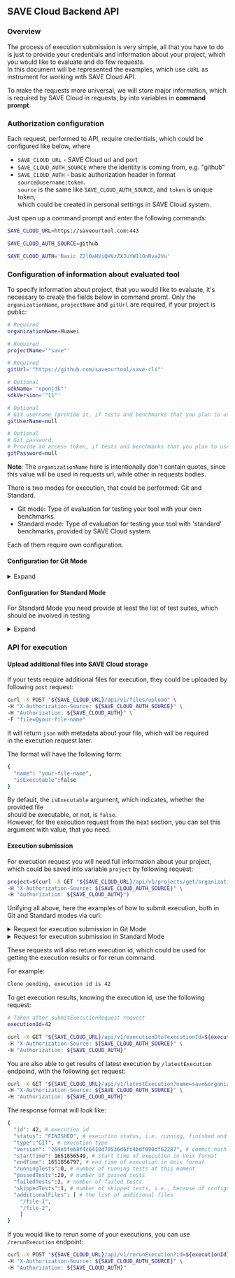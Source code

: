 ## SAVE Cloud Backend API
### Overview

The process of execution submission is very simple, all that you have to do
is just to provide your credentials and information about your project, which you
would like to evaluate and do few requests.\
In this document will be represented the examples, which use `cURL`
as instrument for working with SAVE Cloud API.

To make the requests more universal, we will
store major information, which is required by SAVE Cloud in requests, by
into variables in **command prompt**.

### Authorization configuration

Each request, performed to API, require credentials, which could be configured like below, where

* `SAVE_CLOUD_URL` - SAVE Cloud url and port
* `SAVE_CLOUD_AUTH_SOURCE` where the identity is coming from, e.g. "github"
* `SAVE_CLOUD_AUTH` - basic authorization header in format `source@username:token`.\
   `source` is the same like `SAVE_CLOUD_AUTH_SOURCE`, and `token` is unique token,\
    which could be created in personal settings in SAVE Cloud system.

Just open up a command prompt and enter the following commands:

```bash
SAVE_CLOUD_URL=https://saveourtool.com:443

SAVE_CLOUD_AUTH_SOURCE=github

SAVE_CLOUD_AUTH='Basic Z2l0aHViQHVzZXJuYW1lOnRva2Vu'
```

### Configuration of information about evaluated tool

To specify information about project, that you would like to evaluate,
it's necessary to create the fields below in command promt. Only the `organizationName`,
`projectName` and `gitUrl` are required, if your project is public:


```bash
# Required
organizationName=Huawei

# Required
projectName='"save"'

# Required
gitUrl='"https://github.com/saveourtool/save-cli"'

# Optional
sdkName='"openjdk"'
sdkVersion='"11"'

# Optional
# Git username (provide it, if tests and benchmarks that you plan to use are stored in the private repository on git)
gitUserName=null

# Optional
# Git password. 
# Provide an access token, if tests and benchmarks that you plan to use are stored in the private repository on git
gitPassword=null
```

**Note**: The `organizationName` here is intentionally don't contain quotes, since this value
will be used in requests url, while other in requests bodies.

There is two modes for execution, that could be performed: Git and Standard.
* Git mode: Type of evaluation for testing your tool with your own benchmarks.
* Standard mode: Type of evaluation for testing your tool with 'standard' benchmarks, provided by SAVE Cloud system.

Each of them require own configuration.

#### Configuration for Git Mode
<details>
  <summary>Expand</summary>

Only the `testRootPath`, which represents 
the relative path to the root directory with tests in your repository is required for execution.

```bash
# Required
testRootPath='"examples/kotlin-diktat"'

# Optional
# Specify concrete branch in your git repository
branch='"origin/feature/testing_for_cloud"'

# Optional
# Specify concrete commit in your git repository, the latest one will be used by default
commitHash=null
```

</details>

#### Configuration for Standard Mode

For Standard Mode you need provide at least the list of test suites,
which should be involved in testing

<details>
  <summary>Expand</summary>

```bash
# Required
testSuites='["Directory: Chapter 1", "Directory: Chapter2"]'

# Optional
execCmd=null

# Optional
# Batch size controls how many files will be processed at the same time.
batchSize=null

```
</details>

### API for execution

#### Upload additional files into SAVE Cloud storage

If your tests require additional files for execution, they could be uploaded by
following `post` request:

```bash
curl -X POST "${SAVE_CLOUD_URL}/api/v1/files/upload" \
-H "X-Authorization-Source: ${SAVE_CLOUD_AUTH_SOURCE}" \
-H "Authorization: ${SAVE_CLOUD_AUTH}" \
-F "file=@your-file-name"
```

It will return `json` with metadata about your file, which will be required\
in the execution request later.

The format will have the following form:

```bash
{
  "name": "your-file-name",
  "isExecutable":false
}
```

By default, the `isExecutable` argument, which indicates, whether the provided file\
should be executable, or not, is `false`. \
However, for the execution request from the next section, you can set this argument with value, that you need.


#### Execution submission

For execution request you will need full information about your project, which could be
saved into variable `project` by following request:

```bash
project=$(curl -X GET "${SAVE_CLOUD_URL}/api/v1/projects/get/organization-name?name=save&organizationName=${organizationName}" \
-H "X-Authorization-Source: ${SAVE_CLOUD_AUTH_SOURCE}" \
-H "Authorization: ${SAVE_CLOUD_AUTH}")
```
Unifying all above, here the examples of how to submit execution, both in
Git and Standard modes via curl:

<details>
  <summary>Request for execution submission in Git Mode</summary>

```bash
curl -X POST "${SAVE_CLOUD_URL}/api/v1/submitExecutionRequest" \
-H "X-Authorization-Source: ${SAVE_CLOUD_AUTH_SOURCE}" \
-H "Authorization: ${SAVE_CLOUD_AUTH}" \
-F "executionRequest={
    \"project\": ${project},
    \"gitDto\": {
        \"url\": ${gitUrl},
        \"username\": ${gitUserName},
        \"password\": ${gitPassword},
        \"branch\": ${branch},
        \"hash\": ${commitHash}
    },
    \"testRootPath\": ${testRootPath},
    \"sdk\": {
      \"name\": ${sdkName},
      \"version\": ${sdkVersion}
    },
    \"executionId\" : null
};type=application/json" \
-F 'file={
  "name": "ktlint",
  "isExecutable": false
};type=application/json' \
-F 'file={
  "name": "diktat.jar",
  "isExecutable": false
};type=application/json'
```

</details>

<details>
  <summary>Request for execution submission in Standard Mode</summary>

```bash
curl -X POST "${SAVE_CLOUD_URL}/api/v1/executionRequestStandardTests" \
-H "X-Authorization-Source: ${SAVE_CLOUD_AUTH_SOURCE}" \
-H "Authorization: ${SAVE_CLOUD_AUTH}" \
-F "execution={
    \"project\": ${project},
    \"testsSuites\": ${testSuites},
    \"sdk\": {
      \"name\": ${sdkName},
      \"version\": ${sdkVersion}
    },
    \"executionId\" : null
};type=application/json" \
-F 'file={
  "name": "ktlint",
  "isExecutable": false
};type=application/json' \
-F 'file={
  "name": "diktat-analysis.yml",
  "isExecutable":false
};type=application/json' \
-F 'file={
  "name": "diktat.jar",
  "isExecutable": false
};type=application/json'
```
</details>

These requests will also return execution id, which could be used for getting the
execution results or for rerun command.

For example:
```bash
Clone pending, execution id is 42
```

To get execution results, knowing the execution id, use the following request:

```bash
# Taken after submitExecutionRequest request
executionId=42

curl -X GET "${SAVE_CLOUD_URL}/api/v1/executionDto?executionId=${executionId}" \
-H "X-Authorization-Source: ${SAVE_CLOUD_AUTH_SOURCE}" \
-H "Authorization: ${SAVE_CLOUD_AUTH}"
```


You are also able to get results of latest execution by `/latestExecution` endpoind,
with the following `get` request: 

```bash
curl -X GET "${SAVE_CLOUD_URL}/api/v1/latestExecution?name=save&organizationName=${organizationName}" \
-H "X-Authorization-Source: ${SAVE_CLOUD_AUTH_SOURCE}" \
-H "Authorization: ${SAVE_CLOUD_AUTH}"
```

The response format will look like:

```bash
{
  "id": 42, # execution id
  "status": "FINISHED", # execution status, i.e. running, finished and so on
  "type":"GIT", # execution type
  "version": "264e5feb8f4c6410d70536d6fc4bdf090df62287", # commit hash
  "startTime": 1651856549, # start time of execution in Unix format
  "endTime": 1651856797, # end time of execution in Unix format
  "runningTests":0, # number of running tests at this moment
  "passedTests":20, # number of passed tests
  "failedTests":3, # number of failed tests
  "skippedTests":1, # number of skipped tests, i.e., because of configuration 
  "additionalFiles": [ # the list of additional files
    "/file-1",
    "/file-2",
    ]
}
```


If you would like to rerun some of your executions, you can use `/rerunExecution` endpoint:

```bash
curl -X POST "${SAVE_CLOUD_URL}/api/v1/rerunExecution?id=${executionId}" \
-H "X-Authorization-Source: ${SAVE_CLOUD_AUTH_SOURCE}" \
-H "Authorization: ${SAVE_CLOUD_AUTH}"
```